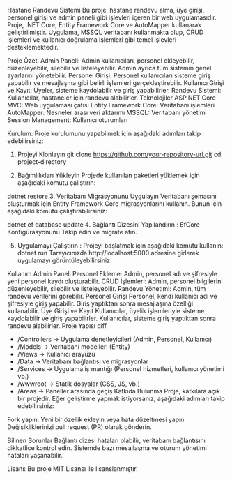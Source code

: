 Hastane Randevu Sistemi
Bu proje, hastane randevu alma, üye girişi, personel girişi ve admin paneli gibi işlevleri içeren bir web uygulamasıdır. Proje, .NET Core, Entity Framework Core ve AutoMapper kullanarak geliştirilmiştir. Uygulama, MSSQL veritabanı kullanmakta olup, CRUD işlemleri ve kullanıcı doğrulama işlemleri gibi temel işlevleri desteklemektedir.

Proje Özeti
Admin Paneli: Admin kullanıcıları, personel ekleyebilir, düzenleyebilir, silebilir ve listeleyebilir. Admin ayrıca tüm sistemin genel ayarlarını yönetebilir.
Personel Girişi: Personel kullanıcıları sisteme giriş yapabilir ve mesajlaşma gibi belirli işlemleri gerçekleştirebilir.
Kullanıcı Girişi ve Kayıt: Üyeler, sisteme kaydolabilir ve giriş yapabilirler.
Randevu Sistemi: Kullanıcılar, hastaneler için randevu alabilirler.
Teknolojiler
ASP.NET Core MVC: Web uygulaması çatısı
Entity Framework Core: Veritabanı işlemleri
AutoMapper: Nesneler arası veri aktarımı
MSSQL: Veritabanı yönetimi
Session Management: Kullanıcı oturumları

Kurulum: Proje kurulumunu yapabilmek için aşağıdaki adımları takip edebilirsiniz:

1. Projeyi Klonlayın
git clone https://github.com/your-repository-url.git
cd project-directory

3. Bağımlılıkları Yükleyin
Projede kullanılan paketleri yüklemek için aşağıdaki komutu çalıştırın:

dotnet restore
3. Veritabanı Migrasyonunu Uygulayın
Veritabanı şemasını oluşturmak için Entity Framework Core migrasyonlarını kullanın. Bunun için aşağıdaki komutu çalıştırabilirsiniz:

dotnet ef database update
4. Bağlantı Dizesini Yapılandırın : EfCore Konfigürasyonunu Takip edin ve migrate atın.


5. Uygulamayı Çalıştırın : Projeyi başlatmak için aşağıdaki komutu kullanın:
dotnet run
Tarayıcınızda http://localhost:5000 adresine giderek uygulamayı görüntüleyebilirsiniz.

Kullanım
Admin Paneli
Personel Ekleme: Admin, personel adı ve şifresiyle yeni personel kaydı oluşturabilir.
CRUD İşlemleri: Admin, personel bilgilerini düzenleyebilir, silebilir ve listeleyebilir.
Randevu Yönetimi: Admin, tüm randevu verilerini görebilir.
Personel Girişi
Personel, kendi kullanıcı adı ve şifresiyle giriş yapabilir.
Giriş yaptıktan sonra mesajlaşma özelliği kullanabilir.
Üye Girişi ve Kayıt
Kullanıcılar, üyelik işlemleriyle sisteme kaydolabilir ve giriş yapabilirler.
Kullanıcılar, sisteme giriş yaptıktan sonra randevu alabilirler.
Proje Yapısı
diff
- /Controllers          -> Uygulama denetleyicileri (Admin, Personel, Kullanıcı)
- /Models               -> Veritabanı modelleri (Entity)
- /Views                -> Kullanıcı arayüzü
- /Data                 -> Veritabanı bağlantısı ve migrasyonlar
- /Services             -> Uygulama iş mantığı (Personel hizmetleri, kullanıcı yönetimi vb.)
- /wwwroot              -> Statik dosyalar (CSS, JS, vb.)
- /Areas                -> Paneller arasında geçiş
Katkıda Bulunma
Proje, katkılara açık bir projedir. Eğer geliştirme yapmak istiyorsanız, aşağıdaki adımları takip edebilirsiniz:

Fork yapın.
Yeni bir özellik ekleyin veya hata düzeltmesi yapın.
Değişikliklerinizi pull request (PR) olarak gönderin.

Bilinen Sorunlar
Bağlantı dizesi hataları olabilir, veritabanı bağlantısını dikkatlice kontrol edin.
Sistemde bazı mesajlaşma ve oturum yönetimi hataları yaşanabilir.

Lisans
Bu proje MIT Lisansı ile lisanslanmıştır.
